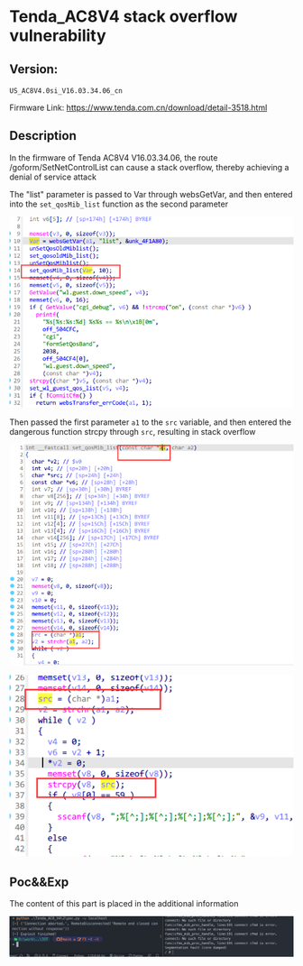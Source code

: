 # Tenda_AC8V4 stack overflow vulnerability

## Version:

```
US_AC8V4.0si_V16.03.34.06_cn
```

Firmware Link: https://www.tenda.com.cn/download/detail-3518.html

## Description

In the firmware of Tenda AC8V4 V16.03.34.06, the route /goform/SetNetControlList can cause a stack overflow, thereby achieving a denial of service attack


The "list" parameter is passed to Var through websGetVar, and then entered into the `set_qosMib_list` function as the second parameter

![image-20230802173957213](./img/image-20230802173957213.png)

Then passed the first parameter `a1` to the `src` variable, and then entered the dangerous function strcpy through `src`, resulting in stack overflow

![image-20230802174056170](./img/image-20230802174056170.png)

![image-20230802174144875](./img/image-20230802174144875.png)

## Poc&&Exp

The content of this part is placed in the additional information



![image-20230802173714593](./img/image-20230802173714593.png)